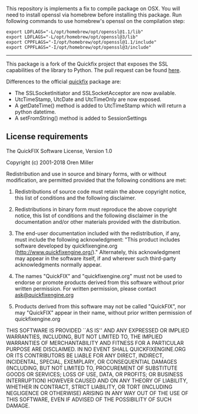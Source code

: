 This repository is implements a fix to compile package on OSX. You will
need to install openssl via homebrew before installing this package.
Run following commands to use homebrew's openssl on the compilation step:

```
export LDFLAGS="-L/opt/homebrew/opt/openssl@1.1/lib"
export LDFLAGS="-L/opt/homebrew/opt/openssl@3/lib"
export CPPFLAGS="-I/opt/homebrew/opt/openssl@1.1/include"
export CPPFLAGS="-I/opt/homebrew/opt/openssl@3/include"
```


---

This package is a fork of the Quickfix project that exposes the
SSL capabilities of the library to Python. The pull request can
be found [here](https://github.com/quickfix/quickfix/pull/361).

Differences to the official [quickfix](https://pypi.org/project/quickfix/)
package are:

- The SSLSocketInitiator and SSLSocketAcceptor are now available.
- UtcTimeStamp, UtcDate and UtcTimeOnly are now exposed.
- A getDateTime() method is added to UtcTimeStamp which will return
  a python datetime.
- A setFromString() method is added to SessionSettings
  
## License requirements

The QuickFIX Software License, Version 1.0
 
Copyright (c) 2001-2018 Oren Miller

Redistribution and use in source and binary forms, with or without
modification, are permitted provided that the following conditions
are met:

1. Redistributions of source code must retain the above copyright
   notice, this list of conditions and the following disclaimer.
 
2. Redistributions in binary form must reproduce the above copyright
   notice, this list of conditions and the following disclaimer in
   the documentation and/or other materials provided with the
   distribution.

3. The end-user documentation included with the redistribution,
   if any, must include the following acknowledgment:
      "This product includes software developed by
       quickfixengine.org (http://www.quickfixengine.org/)."
   Alternately, this acknowledgment may appear in the software itself,
   if and wherever such third-party acknowledgments normally appear.
 
4. The names "QuickFIX" and "quickfixengine.org" must
   not be used to endorse or promote products derived from this
   software without prior written permission. For written
   permission, please contact ask@quickfixengine.org
 
5. Products derived from this software may not be called "QuickFIX",
   nor may "QuickFIX" appear in their name, without prior written
   permission of quickfixengine.org
 
THIS SOFTWARE IS PROVIDED ``AS IS'' AND ANY EXPRESSED OR IMPLIED
WARRANTIES, INCLUDING, BUT NOT LIMITED TO, THE IMPLIED WARRANTIES
OF MERCHANTABILITY AND FITNESS FOR A PARTICULAR PURPOSE ARE
DISCLAIMED.  IN NO EVENT SHALL QUICKFIXENGINE.ORG OR
ITS CONTRIBUTORS BE LIABLE FOR ANY DIRECT, INDIRECT, INCIDENTAL,
SPECIAL, EXEMPLARY, OR CONSEQUENTIAL DAMAGES (INCLUDING, BUT NOT
LIMITED TO, PROCUREMENT OF SUBSTITUTE GOODS OR SERVICES; LOSS OF
USE, DATA, OR PROFITS; OR BUSINESS INTERRUPTION) HOWEVER CAUSED AND
ON ANY THEORY OF LIABILITY, WHETHER IN CONTRACT, STRICT LIABILITY,
OR TORT (INCLUDING NEGLIGENCE OR OTHERWISE) ARISING IN ANY WAY OUT
OF THE USE OF THIS SOFTWARE, EVEN IF ADVISED OF THE POSSIBILITY OF
SUCH DAMAGE.



